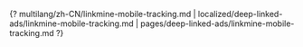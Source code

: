 {? multilang/zh-CN/linkmine-mobile-tracking.md | localized/deep-linked-ads/linkmine-mobile-tracking.md | pages/deep-linked-ads/linkmine-mobile-tracking.md ?}
